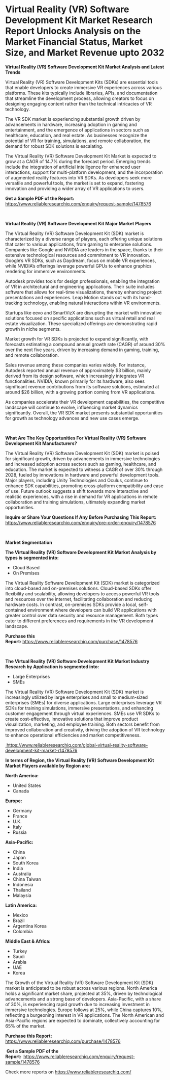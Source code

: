 <p><h1>Virtual Reality (VR) Software Development Kit Market Research Report Unlocks Analysis on the Market Financial Status, Market Size, and Market Revenue upto 2032</h1></p><p><strong>Virtual Reality (VR) Software Development Kit Market Analysis and Latest Trends</strong></p>
<p><p>Virtual Reality (VR) Software Development Kits (SDKs) are essential tools that enable developers to create immersive VR experiences across various platforms. These kits typically include libraries, APIs, and documentation that streamline the development process, allowing creators to focus on designing engaging content rather than the technical intricacies of VR technology. </p><p>The VR SDK market is experiencing substantial growth driven by advancements in hardware, increasing adoption in gaming and entertainment, and the emergence of applications in sectors such as healthcare, education, and real estate. As businesses recognize the potential of VR for training, simulations, and remote collaboration, the demand for robust SDK solutions is escalating. </p><p>The Virtual Reality (VR) Software Development Kit Market is expected to grow at a CAGR of 14.7% during the forecast period. Emerging trends include the integration of artificial intelligence for enhanced user interactions, support for multi-platform development, and the incorporation of augmented reality features into VR SDKs. As developers seek more versatile and powerful tools, the market is set to expand, fostering innovation and providing a wider array of VR applications to users.</p></p>
<p><strong>Get a Sample PDF of the Report:&nbsp;</strong> <a href="https://www.reliableresearchiq.com/enquiry/request-sample/1478576?utm_campaign=2301&utm_medium=2&utm_source=Github&utm_content=ia&utm_term=11032025&utm_id=virtual-reality-vr-software-development-kit">https://www.reliableresearchiq.com/enquiry/request-sample/1478576</a></p>
<p>&nbsp;</p>
<p><strong>Virtual Reality (VR) Software Development Kit Major Market Players</strong></p>
<p><p>The Virtual Reality (VR) Software Development Kit (SDK) market is characterized by a diverse range of players, each offering unique solutions that cater to various applications, from gaming to enterprise solutions. Companies like Google and NVIDIA are leaders in the space, thanks to their extensive technological resources and commitment to VR innovation. Google’s VR SDKs, such as Daydream, focus on mobile VR experiences, while NVIDIA’s offerings leverage powerful GPUs to enhance graphics rendering for immersive environments.</p><p>Autodesk provides tools for design professionals, enabling the integration of VR in architectural and engineering applications. Their suite includes software that allows for real-time visualizations, thereby enhancing project presentations and experiences. Leap Motion stands out with its hand-tracking technology, enabling natural interactions within VR environments.</p><p>Startups like eevo and SmartVizX are disrupting the market with innovative solutions focused on specific applications such as virtual retail and real estate visualization. These specialized offerings are demonstrating rapid growth in niche segments.</p><p>Market growth for VR SDKs is projected to expand significantly, with forecasts estimating a compound annual growth rate (CAGR) of around 30% over the next five years, driven by increasing demand in gaming, training, and remote collaboration.</p><p>Sales revenue among these companies varies widely. For instance, Autodesk reported annual revenue of approximately $3 billion, mainly derived from its design software, which increasingly integrates VR functionalities. NVIDIA, known primarily for its hardware, also sees significant revenue contributions from its software solutions, estimated at around $26 billion, with a growing portion coming from VR applications.</p><p>As companies accelerate their VR development capabilities, the competitive landscape will continue to evolve, influencing market dynamics significantly. Overall, the VR SDK market presents substantial opportunities for growth as technology advances and new use cases emerge.</p></p>
<p>&nbsp;</p>
<p><strong>What Are The Key Opportunities For Virtual Reality (VR) Software Development Kit Manufacturers?</strong></p>
<p><p>The Virtual Reality (VR) Software Development Kit (SDK) market is poised for significant growth, driven by advancements in immersive technologies and increased adoption across sectors such as gaming, healthcare, and education. The market is expected to witness a CAGR of over 30% through 2028, fueled by innovations in hardware and powerful development tools. Major players, including Unity Technologies and Oculus, continue to enhance SDK capabilities, promoting cross-platform compatibility and ease of use. Future outlook suggests a shift towards more interactive and realistic experiences, with a rise in demand for VR applications in remote collaboration and training simulations, ultimately expanding market opportunities.</p></p>
<p><strong>Inquire or Share Your Questions If Any Before Purchasing This Report:</strong> <a href="https://www.reliableresearchiq.com/enquiry/pre-order-enquiry/1478576?utm_campaign=2301&utm_medium=2&utm_source=Github&utm_content=ia&utm_term=11032025&utm_id=virtual-reality-vr-software-development-kit">https://www.reliableresearchiq.com/enquiry/pre-order-enquiry/1478576</a></p>
<p>&nbsp;</p>
<p><strong>Market Segmentation</strong></p>
<p><strong>The Virtual Reality (VR) Software Development Kit Market Analysis by types is segmented into:</strong></p>
<p><ul><li>Cloud Based</li><li>On Premises</li></ul></p>
<p><p>The Virtual Reality Software Development Kit (SDK) market is categorized into cloud-based and on-premises solutions. Cloud-based SDKs offer flexibility and scalability, allowing developers to access powerful VR tools and resources over the internet, facilitating collaboration and reducing hardware costs. In contrast, on-premises SDKs provide a local, self-contained environment where developers can build VR applications with greater control over data security and resource management. Both types cater to different preferences and requirements in the VR development landscape.</p></p>
<p><strong>Purchase this Report:&nbsp;</strong><a href="https://www.reliableresearchiq.com/purchase/1478576?utm_campaign=2301&utm_medium=2&utm_source=Github&utm_content=ia&utm_term=11032025&utm_id=virtual-reality-vr-software-development-kit">https://www.reliableresearchiq.com/purchase/1478576</a></p>
<p>&nbsp;</p>
<p><strong>The Virtual Reality (VR) Software Development Kit Market Industry Research by Application is segmented into:</strong></p>
<p><ul><li>Large Enterprises</li><li>SMEs</li></ul></p>
<p><p>The Virtual Reality (VR) Software Development Kit (SDK) market is increasingly utilized by large enterprises and small to medium-sized enterprises (SMEs) for diverse applications. Large enterprises leverage VR SDKs for training simulations, immersive presentations, and enhancing customer engagement through virtual experiences. SMEs use VR SDKs to create cost-effective, innovative solutions that improve product visualization, marketing, and employee training. Both sectors benefit from improved collaboration and creativity, driving the adoption of VR technology to enhance operational efficiencies and market competitiveness.</p></p>
<p><a href="https://www.reliableresearchiq.com/global-virtual-reality-software-development-kit-market-r1478576?utm_campaign=2301&utm_medium=2&utm_source=Github&utm_content=ia&utm_term=11032025&utm_id=virtual-reality-vr-software-development-kit">&nbsp;https://www.reliableresearchiq.com/global-virtual-reality-software-development-kit-market-r1478576</a></p>
<p><strong>In terms of Region, the Virtual Reality (VR) Software Development Kit Market Players available by Region are:</strong></p>
<p>
    <p> <strong> North America: </strong>
        <ul>
            <li>United States</li>
            <li>Canada</li>
        </ul>
        </p> 
    <p> <strong> Europe: </strong>
        <ul>
            <li>Germany</li>
            <li>France</li>
            <li>U.K.</li>
            <li>Italy</li>
            <li>Russia</li>
        </ul>
        </p> 
    <p> <strong> Asia-Pacific: </strong>
        <ul>
            <li>China</li>
            <li>Japan</li>
            <li>South Korea</li>
            <li>India</li>
            <li>Australia</li>
            <li>China Taiwan</li>
            <li>Indonesia</li>
            <li>Thailand</li>
            <li>Malaysia</li>
        </ul>
        </p> 
    <p> <strong> Latin America: </strong>
        <ul>
            <li>Mexico</li>
            <li>Brazil</li>
            <li>Argentina Korea</li>
            <li>Colombia</li>
        </ul>
        </p> 
    <p> <strong> Middle East & Africa: </strong>
        <ul>
            <li>Turkey</li>
            <li>Saudi</li>
            <li>Arabia</li>
            <li>UAE</li>
            <li>Korea</li>
        </ul>
    </p>
    </p>
<p><p>The Growth of the Virtual Reality (VR) Software Development Kit (SDK) market is anticipated to be robust across various regions. North America holds a significant market share, projected at 35%, driven by technological advancements and a strong base of developers. Asia-Pacific, with a share of 30%, is experiencing rapid growth due to increasing investment in immersive technologies. Europe follows at 25%, while China captures 10%, reflecting a burgeoning interest in VR applications. The North American and Asia-Pacific regions are expected to dominate, collectively accounting for 65% of the market.</p></p>
<p><strong>Purchase this Report: </strong><a href="https://www.reliableresearchiq.com/purchase/1478576?utm_campaign=2301&utm_medium=2&utm_source=Github&utm_content=ia&utm_term=11032025&utm_id=virtual-reality-vr-software-development-kit">https://www.reliableresearchiq.com/purchase/1478576</a></p>
<p>&nbsp;<strong>Get a Sample PDF of the Report:&nbsp;&nbsp;</strong><a href="https://www.reliableresearchiq.com/enquiry/request-sample/1478576?utm_campaign=2301&utm_medium=2&utm_source=Github&utm_content=ia&utm_term=11032025&utm_id=virtual-reality-vr-software-development-kit">https://www.reliableresearchiq.com/enquiry/request-sample/1478576</a></p>
<p><strong></strong></p>
<p>Check more reports on <a href="https://www.reliableresearchiq.com/?utm_campaign=2301&utm_medium=2&utm_source=Github&utm_content=ia&utm_term=11032025&utm_id=virtual-reality-vr-software-development-kit">https://www.reliableresearchiq.com/</a></p>